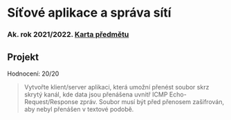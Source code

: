 # Síťové aplikace a správa sítí
### Ak. rok 2021/2022. [Karta předmětu](https://www.fit.vut.cz/study/course/244878/.cs)

## Projekt
Hodnocení: 20/20
>Vytvořte klient/server aplikaci, která umožní přenést soubor skrz skrytý kanál, kde data jsou přenášena uvnitř ICMP Echo-Request/Response zpráv. Soubor musí být před přenosem zašifrován, aby nebyl přenášen v textové podobě.